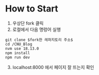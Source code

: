 How to Start
============
1. 우상단 fork 클릭
2. 로컬에서 다음 명렁어 실행
```
git clone $fork한 레파지토리 주소$
cd /CNU_Blog
nvm use 18.13.0
npm install
npm run dev
``` 
3. localhost:8000 에서 페이지 잘 뜨는지 확인
